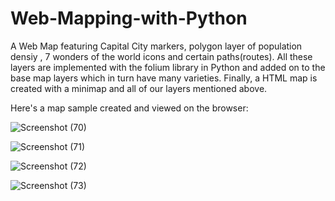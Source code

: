 # Web-Mapping-with-Python
A Web Map featuring Capital City markers, polygon layer of population densiy , 7 wonders of the world icons and certain paths(routes). All these layers are implemented with the folium library in Python and added on to the base map layers which in turn have many varieties.
Finally, a HTML map is created with a minimap and all of our layers mentioned above.


Here's a map sample created and viewed on the browser:


![Screenshot (70)](https://user-images.githubusercontent.com/72685315/152533464-04833b43-cb87-4bb6-860d-371f1a81371d.png)

![Screenshot (71)](https://user-images.githubusercontent.com/72685315/152533679-5063afca-32e1-4dbc-8a56-867ee6c5bb6f.png)

![Screenshot (72)](https://user-images.githubusercontent.com/72685315/152533919-924f5f52-4756-478f-806b-685269925b83.png)

![Screenshot (73)](https://user-images.githubusercontent.com/72685315/152534103-55422cfe-d385-4871-ad9b-e244b36e04e0.png)


